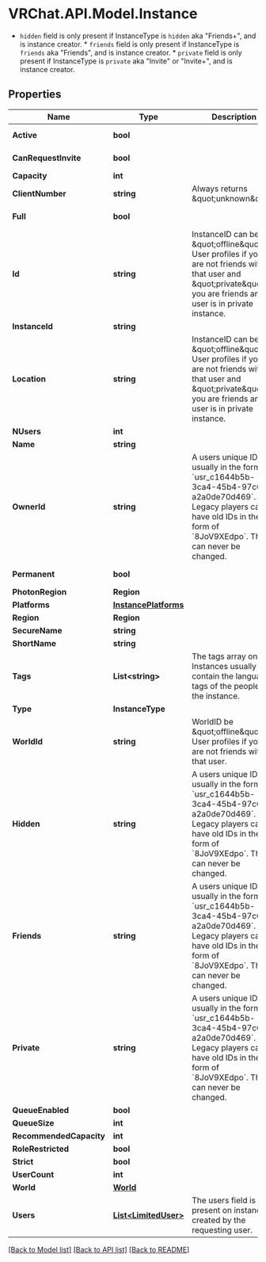 # VRChat.API.Model.Instance
* `hidden` field is only present if InstanceType is `hidden` aka \"Friends+\", and is instance creator. * `friends` field is only present if InstanceType is `friends` aka \"Friends\", and is instance creator. * `private` field is only present if InstanceType is `private` aka \"Invite\" or \"Invite+\", and is instance creator.

## Properties

Name | Type | Description | Notes
------------ | ------------- | ------------- | -------------
**Active** | **bool** |  | [default to true]
**CanRequestInvite** | **bool** |  | [default to true]
**Capacity** | **int** |  | 
**ClientNumber** | **string** | Always returns \&quot;unknown\&quot;. | 
**Full** | **bool** |  | [default to false]
**Id** | **string** | InstanceID can be \&quot;offline\&quot; on User profiles if you are not friends with that user and \&quot;private\&quot; if you are friends and user is in private instance. | 
**InstanceId** | **string** |  | 
**Location** | **string** | InstanceID can be \&quot;offline\&quot; on User profiles if you are not friends with that user and \&quot;private\&quot; if you are friends and user is in private instance. | 
**NUsers** | **int** |  | 
**Name** | **string** |  | 
**OwnerId** | **string** | A users unique ID, usually in the form of &#x60;usr_c1644b5b-3ca4-45b4-97c6-a2a0de70d469&#x60;. Legacy players can have old IDs in the form of &#x60;8JoV9XEdpo&#x60;. The ID can never be changed. | [optional] 
**Permanent** | **bool** |  | [default to false]
**PhotonRegion** | **Region** |  | 
**Platforms** | [**InstancePlatforms**](InstancePlatforms.md) |  | 
**Region** | **Region** |  | 
**SecureName** | **string** |  | 
**ShortName** | **string** |  | [optional] 
**Tags** | **List&lt;string&gt;** | The tags array on Instances usually contain the language tags of the people in the instance.  | 
**Type** | **InstanceType** |  | 
**WorldId** | **string** | WorldID be \&quot;offline\&quot; on User profiles if you are not friends with that user. | 
**Hidden** | **string** | A users unique ID, usually in the form of &#x60;usr_c1644b5b-3ca4-45b4-97c6-a2a0de70d469&#x60;. Legacy players can have old IDs in the form of &#x60;8JoV9XEdpo&#x60;. The ID can never be changed. | [optional] 
**Friends** | **string** | A users unique ID, usually in the form of &#x60;usr_c1644b5b-3ca4-45b4-97c6-a2a0de70d469&#x60;. Legacy players can have old IDs in the form of &#x60;8JoV9XEdpo&#x60;. The ID can never be changed. | [optional] 
**Private** | **string** | A users unique ID, usually in the form of &#x60;usr_c1644b5b-3ca4-45b4-97c6-a2a0de70d469&#x60;. Legacy players can have old IDs in the form of &#x60;8JoV9XEdpo&#x60;. The ID can never be changed. | [optional] 
**QueueEnabled** | **bool** |  | 
**QueueSize** | **int** |  | 
**RecommendedCapacity** | **int** |  | 
**RoleRestricted** | **bool** |  | 
**Strict** | **bool** |  | 
**UserCount** | **int** |  | 
**World** | [**World**](World.md) |  | 
**Users** | [**List&lt;LimitedUser&gt;**](LimitedUser.md) | The users field is present on instances created by the requesting user. | [optional] 

[[Back to Model list]](../README.md#documentation-for-models) [[Back to API list]](../README.md#documentation-for-api-endpoints) [[Back to README]](../README.md)

